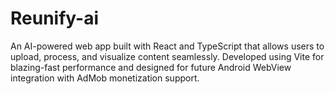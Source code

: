 # Reunify-ai
An AI-powered web app built with React and TypeScript that allows users to upload, process, and visualize content seamlessly. Developed using Vite for blazing-fast performance and designed for future Android WebView integration with AdMob monetization support.
